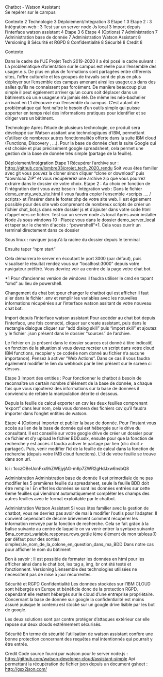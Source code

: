 Chatbot - 
Watson Assistant  
Se repérer sur le campus 






Contexte    2
Technologie    3
Déploiement/Intégration    3
Etape 1    3
Etape 2 :    3
Intégration web :    3
Test sur un server node Js local    3
Import depuis l’interface watson assistant    4
Etape 3    6
Etape 4 (Options)    7
Administration    7
Administration base de donnée    7
Administration Watson Assistant    8
Versioning    8
Sécurité et RGPD    8
Confidentialité    8
Sécurité    8
Credit    8



Contexte 

Dans le cadre de l’UE Projet Tech 2019-2020 il a été posé le cadre suivant : La problématique d’orientation sur le campus est réelle pour l’ensemble des usager.e.s. De plus en plus de formations sont partagées entre différents sites, l’offre culturelle et les groupes de travails sont de plus en plus déployer sur l’ensemble des campus amenant ainsi les usager.e.s dans des salles qu’ils ne connaissent pas forcément. 
De manière beaucoup plus simple il peut également arriver qu’un cours soit déplacer dans un bâtiments où un.e usager.e n’a jamais été. De même  les néo-bachelier arrivant en L1 découvre eux l’ensemble du campus. 
C’est autant de problématique qui font naître le besoin d’un outils simple qui puisse apporter en temps réel des informations pratiques pour identifier et se diriger vers un bâtiment. 


Technologie
Après l’étude de plusieurs technologie, ce produit sera développé sur Watson assitant une technologiques d’IBM, permettant d’utiliser de nombreux autres fonctionnalités offerte dans la suite IBM cloud (Functions, Discovery , …). Pour la base de donnée c’est la suite Google qui est choisie et plus précisément google spreadsheet, cela permet une gestion de la base de donnée très simple (partage de la feuille).  


Déploiement/Intégration 
Etape 1 
Récupérer l’archive sur : https://github.com/lombre33/projet_tech_2020_rendu
Soit vous êtes familier avec git vous pouvez la cloner sinon cliquer “clone or download” puis “download ZIP” et vous récupérerez une archive zip que vous pourrez extraire dans le dossier de votre choix.
Etape 2 : 
Au choix en fonction de l'intégration dont vous avez besoin : 
Intégration web : 
Dans le fichier demo_empty_web_site.html il vous faudra copier l’ensemble <scripts …. / scripts> et l'insérer dans le footer.php de votre site web. Il est également possible pour des site web comprenant de nombreux scripts de créer un fichier chat_bot.js dans votre dossier js et d’ajouter dans votre code html d’appel vers ce fichier. 
Test sur un server node Js local 
Après avoir installer Node Js 
sous windows 10 : Placez vous dans le dossier demo_server_local et taper sur le chemin d'accès : “powershell”*1. Cela vous ouvrir un terminal directement dans ce dossier

Sous linux  : naviguer jusqu'à la racine du dossier depuis le terminal 


Ensuite taper “npm start” 

Cela démarrera le server en écoutant le port 3000 (par défaut), puis visualiser le résultat rendez vous sur “localhost:3000” depuis votre navigateur préféré. 
Vous devriez voir au centre de la page votre chat bot. 


*1 Pour d’anciennes version de windows il faudra utiliser le cmd en tapant “cmd” au lieu de powershell. 

Changement du chat bot :pour changer le chatbot qui est afficher il faut aller dans le fichier .env et remplir les variables avec les nouvelles informations récupérées sur l’interface watson assitant de votre nouveau chat bot. 

Import depuis l’interface watson assistant 
Pour accéder au chat bot depuis l’interface, une fois connecté, cliquer sur create assistant, puis dans le rectangle dialogue cliquer sur “add dialog skill” puis “import skill” et ajoutez y le fichier .json présent dans le dossier “sources” de l’archive. 



Le fichier en .js présent dans le dossier sources est donné à titre indicatif, en fonction de la situation si vous devez recréer un script dans votre cloud IBM functions, recopier y ce code(le nom donné au fichier n’a aucune importance). Pensez à activer “Web Actions”. 
Dans ce cas il vous faudra également modifier le lien du webhook par le lien présent sur le screen ci dessus. 



Etape 3 
Import des entities  : Pour fonctionner le chatbot à besoin de reconnaître un certain nombre d'élément de la base de donnée, a chaque fois que vous rajouterez des informations sur la base de données il conviendra de refaire la manipulation décrite ci dessous.

Depuis la feuille de calcul exporter en csv les deux feuilles comprenant ‘export” dans leur nom, cela vous donnera des fichiers csv qu’il faudra importer dans l’onglet entities de watson.  




Etape 4 (Options) 
Importer et publier la base de donnée.
 Pour l’instant vous accès au lien de la base de donnée qui est hébergée sur le drive du consultant. Il est conseillé sur votre google drive de créer un dossier pour ce fichier et d’y upload le fichier BDD.xslx, ensuite pour que la fonction de recherche y est accès il faudra activer le partage par lien (clic droit > partager). Puis, venir modifier l’id de la feuille de calcul dans la fonction de recherche (depuis votre IMB cloud functions). L’id de votre feuille se trouve dans son url.

Ici : 1oczOBeUcnFxx9hZWEjyjAG-m6p7ZWR2gHdJxw6nsbQ8

Administration
Administration base de donnée 
Il est primordiale de ne pas modifier les 5 premières feuille du spreadsheet, seule la feuille BDD doit être remplie ! En effet les données se sont les données entrées sur cette 6eme feuilles qui  viendront automatiquement compléter les champs des autres feuilles avec le format exploitable par le chatbot. 

Administration Watson Assistant 
Si vous êtes familier avec la gestion de chatbot, vous ne devriez pas avoir de mal à modifier l’outils pour l’adapter. Il convient cependant de décrire brièvement comment récupérer les information renvoyé par la fonction de recherche.
Cela se fait grâce à la balise suivante <? ? > au centre de laquelle on va venir entrer la syntaxe suivante $ma_context_variable.response.rows.get(le ième élément de mon tableau(0 par défaut pour des sorties simples).le_nom_de_la_colone_en_question_dans_ma_BDD
Dans notre cas pour afficher le nom du bâtiment <?$webhook_result_1.response.rows.get(0).batiment?>

Bon à savoir : 
Il est possible de formater les données en html pour les afficher ainsi dans le chat bot, les tag a, img, br ont été testé et fonctionnent. 
Versioning 
L’ensemble des technologies utilisées ne nécessitent pas de mise à jour récurrentes. 

Sécurité et RGPD 
Confidentialité 
Les données stockées sur l’IBM CLOUD sont hébergés en Europe et bénéficie donc de la protection RGPD, cependant elle restent hébergés sur le cloud d’une entreprise propriétaire. 
Concernant la base de donnée sur google la confidentialité est moins assuré puisque le contenu est stocké sur un google drive lisible par les bot de google. 

Les deux solutions sont par contre protéger d’attaques extérieur car elle repose sur deux clouds extrêmement sécurisés. 

Sécurité 
En terme de sécurité l’utilisation de watson assistant confère une bonne protection concernant des requêtes mal intentionnés qui pourrait y être entrée. 

Credit 
Code source fourni par watson pour le server node.js : https://github.com/watson-developer-cloud/assistant-simple
Api permettant la récupération de fichier json depuis un document gsheet : http://gsx2json.com/


